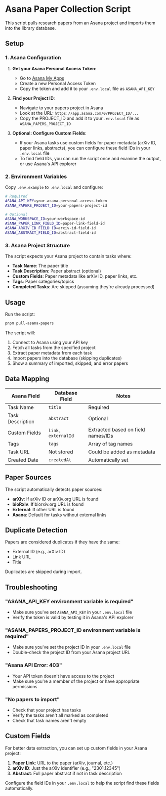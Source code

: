 # Asana Paper Collection Script

This script pulls research papers from an Asana project and imports them into the library database.

## Setup

### 1. Asana Configuration

1. **Get your Asana Personal Access Token**:
   - Go to [Asana My Apps](https://app.asana.com/0/my-apps)
   - Create a new Personal Access Token
   - Copy the token and add it to your `.env.local` file as `ASANA_API_KEY`

2. **Find your Project ID**:
   - Navigate to your papers project in Asana
   - Look at the URL: `https://app.asana.com/0/PROJECT_ID/...`
   - Copy the PROJECT_ID and add it to your `.env.local` file as `ASANA_PAPERS_PROJECT_ID`

3. **Optional: Configure Custom Fields**:
   - If your Asana tasks use custom fields for paper metadata (arXiv ID, paper links, abstracts), you can configure these field IDs in your `.env.local` file
   - To find field IDs, you can run the script once and examine the output, or use Asana's API explorer

### 2. Environment Variables

Copy `.env.example` to `.env.local` and configure:

```bash
# Required
ASANA_API_KEY=your-asana-personal-access-token
ASANA_PAPERS_PROJECT_ID=your-papers-project-id

# Optional
ASANA_WORKSPACE_ID=your-workspace-id
ASANA_PAPER_LINK_FIELD_ID=paper-link-field-id
ASANA_ARXIV_ID_FIELD_ID=arxiv-id-field-id
ASANA_ABSTRACT_FIELD_ID=abstract-field-id
```

### 3. Asana Project Structure

The script expects your Asana project to contain tasks where:

- **Task Name**: The paper title
- **Task Description**: Paper abstract (optional)
- **Custom Fields**: Paper metadata like arXiv ID, paper links, etc.
- **Tags**: Paper categories/topics
- **Completed Tasks**: Are skipped (assuming they're already processed)

## Usage

Run the script:

```bash
pnpm pull-asana-papers
```

The script will:

1. Connect to Asana using your API key
2. Fetch all tasks from the specified project
3. Extract paper metadata from each task
4. Import papers into the database (skipping duplicates)
5. Show a summary of imported, skipped, and error papers

## Data Mapping

| Asana Field      | Database Field       | Notes                              |
| ---------------- | -------------------- | ---------------------------------- |
| Task Name        | `title`              | Required                           |
| Task Description | `abstract`           | Optional                           |
| Custom Fields    | `link`, `externalId` | Extracted based on field names/IDs |
| Tags             | `tags`               | Array of tag names                 |
| Task URL         | Not stored           | Could be added as metadata         |
| Created Date     | `createdAt`          | Automatically set                  |

## Paper Sources

The script automatically detects paper sources:

- **arXiv**: If arXiv ID or arXiv.org URL is found
- **bioRxiv**: If biorxiv.org URL is found
- **External**: If other URL is found
- **Asana**: Default for tasks without external links

## Duplicate Detection

Papers are considered duplicates if they have the same:

- External ID (e.g., arXiv ID)
- Link URL
- Title

Duplicates are skipped during import.

## Troubleshooting

### "ASANA_API_KEY environment variable is required"

- Make sure you've set `ASANA_API_KEY` in your `.env.local` file
- Verify the token is valid by testing it in Asana's API explorer

### "ASANA_PAPERS_PROJECT_ID environment variable is required"

- Make sure you've set the project ID in your `.env.local` file
- Double-check the project ID from your Asana project URL

### "Asana API Error: 403"

- Your API token doesn't have access to the project
- Make sure you're a member of the project or have appropriate permissions

### "No papers to import"

- Check that your project has tasks
- Verify the tasks aren't all marked as completed
- Check that task names aren't empty

## Custom Fields

For better data extraction, you can set up custom fields in your Asana project:

1. **Paper Link**: URL to the paper (arXiv, journal, etc.)
2. **arXiv ID**: Just the arXiv identifier (e.g., "2301.12345")
3. **Abstract**: Full paper abstract if not in task description

Configure the field IDs in your `.env.local` to help the script find these fields automatically.
